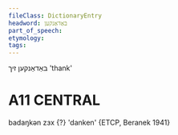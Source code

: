 ```yaml
---
fileClass: DictionaryEntry
headword: באַדאַנקען
part_of_speech: 
etymology: 
tags: 
---
```

באַדאַנקען זיך
'thank'

A11
CENTRAL
========

badaŋkən zɜx {?} 'danken' {ETCP, Beranek 1941}